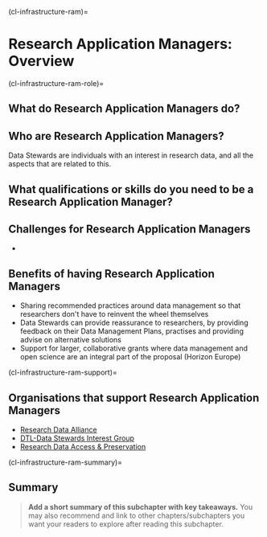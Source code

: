 (cl-infrastructure-ram)=
# Research Application Managers: Overview




(cl-infrastructure-ram-role)=
## What do Research Application Managers do? 


## Who are Research Application Managers?
Data Stewards are individuals with an interest in research data, and all the aspects that are related to this. 


## What qualifications or skills do you need to be a Research Application Manager? 


## Challenges for Research Application Managers
* 


## Benefits of having Research Application Managers
* Sharing recommended practices around data management so that researchers don't have to reinvent the wheel themselves
* Data Stewards can provide reassurance to researchers, by providing feedback on their Data Management Plans, practises and providing advise on alternative solutions
* Support for larger, collaborative grants where data management and open science are an integral part of the proposal (Horizon Europe)

(cl-infrastructure-ram-support)=
## Organisations that support Research Application Managers
* [Research Data Alliance](https://www.rd-alliance.org/)
* [DTL-Data Stewards Interest Group](https://www.dtls.nl/about/community/interest-groups/data-stewards-interest-group/)
* [Research Data Access & Preservation](https://rdapassociation.org/)

(cl-infrastructure-ram-summary)=
## Summary

> **Add a short summary of this subchapter with key takeaways.**
> You may also recommend and link to other chapters/subchapters you want your readers to explore after reading this subchapter.




<!-- 
> See the [style guide](https://the-turing-way.netlify.app/community-handbook/style/style-crossref.html) for The Turing Way's recommendations on cross referencing.
> To include an image in your writing, use the MyST directive shown below. 
> Remember to add your image to the `figures` [folder](https://github.com/alan-turing-institute/the-turing-way/tree/main/book/website/figures) and use the correct path, else it will not be displayed.

```{figure} ../../figures/image-name.png
---
name: image-name
alt: describe your image for readers who rely on screen readers
---
Your image caption here
```

> To include code blocks, simply enclose your code in three sets of backticks shown below.

```
def simple_function():
    pass
```

> To include an admonition or to highlight a block of text that exists slightly apart from the narrative of your section, use the directive shown below. Jupyter Book's [documentation](https://jupyterbook.org/content/content-blocks.html#) has other useful examples.

```{note}
Here is a note!
```




<!-- IMPORTANT!

- Use this template to create your chapter's subchapters.
- Refrain from writing very long subchapters as readers may be unwilling to read them. Rather, you should split long subchapters into smaller subchapters if necessary.



BEFORE YOU GO

- Have a look at the Style Guide and the Maintaining Consistency chapters to ensure that you have followed the relevant recommendations on
  - Avoiding HTML
  - Consecutive headers
  - Labels and cross referencing
  - Using images
  - Latin abbreviations
  - References and citations
  - Title casing
  - Matching headers with reference in table of content

-->
